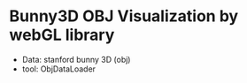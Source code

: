 # Bunny3D OBJ Visualization by webGL library 

* Data: stanford bunny 3D (obj) 
* tool: ObjDataLoader
